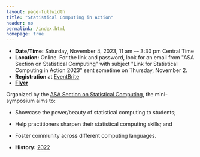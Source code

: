 ```yaml
---
layout: page-fullwidth
title: "Statistical Computing in Action"
header: no
permalink: /index.html
homepage: true
---
```


+ **Date/Time:** Saturday, November 4, 2023, 11 am -– 3:30 pm Central Time
+ **Location:** Online. For the link and password, look for an email from "ASA Section on Statistical Computing" with subject "Link for Statistical Computing in Action 2023" sent sometime on Thursday, November 2.
+ **Registration** at [EventBrite](https://www.eventbrite.com/e/691734124387?aff=oddtdtcreator)
+ [**Flyer**](https://asa-ssc.github.io/minisymp2023/assets/flyer.pdf)

Organized by the [ASA Section on Statistical Computing](https://community.amstat.org/jointscsg-section/home), the mini-symposium aims to:

+ Showcase the power/beauty of statistical computing to students;
+ Help practitioners sharpen their statistical computing skills; and
+ Foster community across different computing languages.

+ **History:** [2022](https://asa-ssc.github.io/minisymp2022/)
